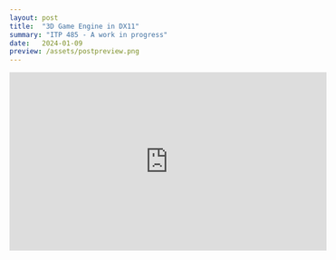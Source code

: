 ```yaml
---
layout: post
title:  "3D Game Engine in DX11"
summary: "ITP 485 - A work in progress"
date:   2024-01-09
preview: /assets/postpreview.png
---
```


<iframe width="560" height="315" src="https://www.youtube.com/embed/b9hJ0X1_rt4?si=H0RU6xs5ezT7pdtE" title="YouTube video player" frameborder="0" allow="accelerometer; autoplay; clipboard-write; encrypted-media; gyroscope; picture-in-picture; web-share" allowfullscreen></iframe>